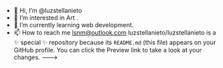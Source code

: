 - 👋 Hi, I’m @luzstellanieto
- 👀 I’m interested in Art .
- 🌱 I’m currently learning web development.
- 📫 How to reach me lsnm@outlook.com
luzstellanieto/luzstellanieto is a ✨ special ✨ repository because its `README.md` (this file) appears on your GitHub profile.
You can click the Preview link to take a look at your changes.
--->
